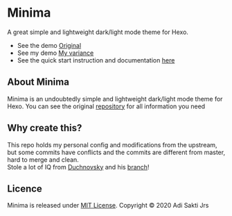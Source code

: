 # Minima
A great simple and lightweight dark/light mode theme for Hexo.

- See the demo [Original](https://adisaktijrs.github.io/minima)
- See my demo [My variance](https://yukimuon.com)
- See the quick start instruction and documentation [here](https://adisaktijrs.github.io/2020/10/11/Hexo-Minima-Theme-v1-0-Officially-Released/)

## About Minima
Minima is an undoubtedly simple and lightweight dark/light mode theme for Hexo. You can see the original [repository](https://github.com/adisaktijrs/hexo-theme-minima) for all information you need

## Why create this?
This repo holds my personal config and modifications from the upstream, but some commits have conflicts and the commits are different from master, hard to merge and clean.  
Stole a lot of IQ from [Duchnovsky](https://github.com/pduchnovsky) and his [branch](https://github.com/pduchnovsky/hexo-theme-minima)!

## Licence
Minima is released under [MIT License](https://github.com/adisaktijrs/hexo-theme-minima/blob/master/LICENSE). Copyright © 2020 Adi Sakti Jrs
